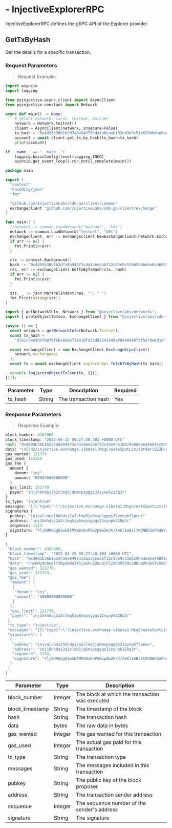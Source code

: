 # - InjectiveExplorerRPC
InjectiveExplorerRPC defines the gRPC API of the Explorer provider.


## GetTxByHash

Get the details for a specific transaction.


### Request Parameters
> Request Example:

``` python
import asyncio
import logging

from pyinjective.async_client import AsyncClient
from pyinjective.constant import Network

async def main() -> None:
    # select network: local, testnet, mainnet
    network = Network.testnet()
    client = AsyncClient(network, insecure=False)
    tx_hash = "0x4893b36b1b2d7a0a94973cda1a6eaabf32c43e9c51b629bbdee6a46891c8a63c"
    account = await client.get_tx_by_hash(tx_hash=tx_hash)
    print(account)

if __name__ == '__main__':
    logging.basicConfig(level=logging.INFO)
    asyncio.get_event_loop().run_until_complete(main())
```

``` go
package main

import (
  "context"
  "encoding/json"
  "fmt"

  "github.com/InjectiveLabs/sdk-go/client/common"
  exchangeclient "github.com/InjectiveLabs/sdk-go/client/exchange"
)

func main() {
  //network := common.LoadNetwork("mainnet", "k8s")
  network := common.LoadNetwork("testnet", "k8s")
  exchangeClient, err := exchangeclient.NewExchangeClient(network.ExchangeGrpcEndpoint, common.OptionTLSCert(network.ExchangeTlsCert))
  if err != nil {
    fmt.Println(err)
  }

  ctx := context.Background()
  hash := "0x4893b36b1b2d7a0a94973cda1a6eaabf32c43e9c51b629bbdee6a46891c8a63c"
  res, err := exchangeClient.GetTxByTxHash(ctx, hash)
  if err != nil {
    fmt.Println(err)
  }

  str, _ := json.MarshalIndent(res, "", " ")
  fmt.Print(string(str))
}
```

``` typescript
import { getNetworkInfo, Network } from "@injectivelabs/networks";
import { protoObjectToJson, ExchangeClient } from "@injectivelabs/sdk-ts";

(async () => {
  const network = getNetworkInfo(Network.Testnet);
  const tx_hash =
    "d7a1c7ee985f807bf6bc06de728810fd52d85141549af0540486faf5e7de0d1d";

  const exchangeClient = new ExchangeClient.ExchangeGrpcClient(
    network.exchangeApi
  );
  const tx = await exchangeClient.explorerApi.fetchTxByHash(tx_hash);

  console.log(protoObjectToJson(tx, {}));
})();

```

|Parameter|Type|Description|Required|
|----|----|----|----|
|tx_hash|String|The transaction hash|Yes|


### Response Parameters
> Response Example:

``` python
block_number: 4362066
block_timestamp: "2022-04-25 09:27:48.303 +0000 UTC"
hash: "0x4893b36b1b2d7a0a94973cda1a6eaabf32c43e9c51b629bbdee6a46891c8a63c"
data: "\n{\n3/injective.exchange.v1beta1.MsgCreateSpotLimitOrder\022D\nB0x234e7a0339f953da243111e99a48656b8b98394f7dbb53de3ecd0aff0d4528fb"
gas_wanted: 121770
gas_used: 115359
gas_fee {
  amount {
    denom: "inj"
    amount: "60885000000000"
  }
  gas_limit: 121770
  payer: "inj1hkhdaj2a2clmq5jq6mspsggqs32vynpk228q3r"
}
tx_type: "injective"
messages: "[{\"type\":\"/injective.exchange.v1beta1.MsgCreateSpotLimitOrder\",\"value\":{\"order\":{\"market_id\":\"0xa508cb32923323679f29a032c70342c147c17d0145625922b0ef22e955c844c0\",\"order_info\":{\"fee_recipient\":\"inj1hkhdaj2a2clmq5jq6mspsggqs32vynpk228q3r\",\"price\":\"0.000000000007523000\",\"quantity\":\"10000000000000000.000000000000000000\",\"subaccount_id\":\"0xbdaedec95d563fb05240d6e01821008454c24c36000000000000000000000000\"},\"order_type\":\"BUY_PO\",\"trigger_price\":\"0.000000000000000000\"},\"sender\":\"inj1hkhdaj2a2clmq5jq6mspsggqs32vynpk228q3r\"}}]"
signatures {
  pubkey: "injvalcons1hkhdaj2a2clmq5jq6mspsggqs32vynpkflpeux"
  address: "inj1hkhdaj2a2clmq5jq6mspsggqs32vynpk228q3r"
  sequence: 1114
  signature: "Ylj8HMq6g0iwSEtMVm8xKwP6m2p9w2H/K/AeKlIeBzltKONBP2oPkdWYcQKkGimbozlxIZm4AYi3x0JGwNps+g=="
}
```

``` go
{
 "block_number": 4362066,
 "block_timestamp": "2022-04-25 09:27:48.303 +0000 UTC",
 "hash": "0x4893b36b1b2d7a0a94973cda1a6eaabf32c43e9c51b629bbdee6a46891c8a63c",
 "data": "CnsKMy9pbmplY3RpdmUuZXhjaGFuZ2UudjFiZXRhMS5Nc2dDcmVhdGVTcG90TGltaXRPcmRlchJECkIweDIzNGU3YTAzMzlmOTUzZGEyNDMxMTFlOTlhNDg2NTZiOGI5ODM5NGY3ZGJiNTNkZTNlY2QwYWZmMGQ0NTI4ZmI=",
 "gas_wanted": 121770,
 "gas_used": 115359,
 "gas_fee": {
  "amount": [
   {
    "denom": "inj",
    "amount": "60885000000000"
   }
  ],
  "gas_limit": 121770,
  "payer": "inj1hkhdaj2a2clmq5jq6mspsggqs32vynpk228q3r"
 },
 "tx_type": "injective",
 "messages": "[{\"type\":\"/injective.exchange.v1beta1.MsgCreateSpotLimitOrder\",\"value\":{\"order\":{\"market_id\":\"0xa508cb32923323679f29a032c70342c147c17d0145625922b0ef22e955c844c0\",\"order_info\":{\"fee_recipient\":\"inj1hkhdaj2a2clmq5jq6mspsggqs32vynpk228q3r\",\"price\":\"0.000000000007523000\",\"quantity\":\"10000000000000000.000000000000000000\",\"subaccount_id\":\"0xbdaedec95d563fb05240d6e01821008454c24c36000000000000000000000000\"},\"order_type\":\"BUY_PO\",\"trigger_price\":\"0.000000000000000000\"},\"sender\":\"inj1hkhdaj2a2clmq5jq6mspsggqs32vynpk228q3r\"}}]",
 "signatures": [
  {
   "pubkey": "injvalcons1hkhdaj2a2clmq5jq6mspsggqs32vynpkflpeux",
   "address": "inj1hkhdaj2a2clmq5jq6mspsggqs32vynpk228q3r",
   "sequence": 1114,
   "signature": "Ylj8HMq6g0iwSEtMVm8xKwP6m2p9w2H/K/AeKlIeBzltKONBP2oPkdWYcQKkGimbozlxIZm4AYi3x0JGwNps+g=="
  }
 ]
}
```

|Parameter|Type|Description|
|----|----|----|
|block_number|Integer|The block at which the transaction was executed|
|block_timestamp|String|The timestamp of the block|
|hash|String|The transaction hash|
|data|bytes|The raw data in bytes|
|gas_wanted|Integer|The gas wanted for this transaction|
|gas_used|Integer|The actual gas paid for this transaction|
|tx_type|String|The transaction type|
|messages|String|The messages included in this transaction|
|pubkey|String|The public key of the block proposer|
|address|String|The transaction sender address|
|sequence|Integer|The sequence number of the sender's address|
|signature|String|The signature|
